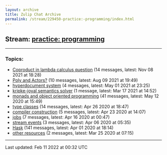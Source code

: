 ```yaml
---
layout: archive
title: Zulip Chat Archive
permalink: /stream/229450-practice:-programming/index.html
---
```


## Stream: [practice: programming](https://mattecapu.github.io/ct-zulip-archive/stream/229450-practice:-programming/index.html)
---

### Topics:

* [Coproduct in lambda calculus question](topic/Coproduct.20in.20lambda.20calculus.20question.html) (14 messages, latest: Nov 08 2021 at 18:28)
* [Poly and Actors?](topic/Poly.20and.20Actors.3F.html) (10 messages, latest: Aug 09 2021 at 19:49)
* [hyperdocument system](topic/hyperdocument.20system.html) (4 messages, latest: May 01 2021 at 23:25)
* [kripke-joyal semantics solver](topic/kripke-joyal.20semantics.20solver.html) (1 message, latest: Mar 17 2021 at 14:52)
* [monads and object oriented programming](topic/monads.20and.20object.20oriented.20programming.html) (41 messages, latest: May 12 2020 at 15:49)
* [type classes](topic/type.20classes.html) (14 messages, latest: Apr 26 2020 at 18:47)
* [compiler construction](topic/compiler.20construction.html) (5 messages, latest: Apr 23 2020 at 14:07)
* [jobs](topic/jobs.html) (7 messages, latest: Apr 16 2020 at 00:47)
* [stream events](topic/stream.20events.html) (3 messages, latest: Apr 06 2020 at 05:35)
* [Hask](topic/Hask.html) (141 messages, latest: Apr 01 2020 at 18:14)
* [other resources](topic/other.20resources.html) (2 messages, latest: Mar 25 2020 at 07:15)

<hr><p>Last updated: Feb 11 2022 at 00:32 UTC</p>